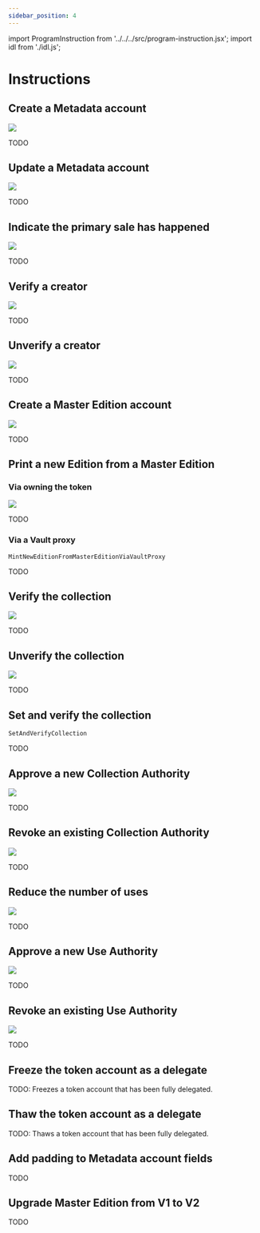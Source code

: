```yaml
---
sidebar_position: 4
---
```


import ProgramInstruction from '../../../src/program-instruction.jsx';
import idl from './idl.js';

# Instructions

## Create a Metadata account

<ProgramInstruction idl={idl} instruction="CreateMetadataAccountV2">

![](./assets/Token-Metadata-Instruction-Create-Metadata.png)

TODO

</ProgramInstruction>

## Update a Metadata account

<ProgramInstruction idl={idl} instruction="UpdateMetadataAccountV2">

![](./assets/Token-Metadata-Instruction-Update-Metadata.png)

TODO

</ProgramInstruction>

## Indicate the primary sale has happened

<ProgramInstruction idl={idl} instruction="UpdatePrimarySaleHappenedViaToken">

![](./assets/Token-Metadata-Instruction-Update-Primary-Sale-Flag.png)

TODO

</ProgramInstruction>

## Verify a creator

<ProgramInstruction idl={idl} instruction="SignMetadata">

![](./assets/Token-Metadata-Instruction-Verify-Creators.png)

TODO

</ProgramInstruction>

## Unverify a creator

<ProgramInstruction idl={idl} instruction="RemoveCreatorVerification">

![](./assets/Token-Metadata-Instruction-Verify-Creators.png)

TODO

</ProgramInstruction>

## Create a Master Edition account

<ProgramInstruction idl={idl} instruction="CreateMasterEditionV3">

![](./assets/Token-Metadata-Instruction-Create-Master-Edition.png)

TODO

</ProgramInstruction>

## Print a new Edition from a Master Edition

### Via owning the token

<ProgramInstruction idl={idl} instruction="MintNewEditionFromMasterEditionViaToken">

![](./assets/Token-Metadata-Instruction-Mint-New-Edition.png)

TODO

</ProgramInstruction>

### Via a Vault proxy

`MintNewEditionFromMasterEditionViaVaultProxy`

TODO

## Verify the collection

<ProgramInstruction idl={idl} instruction="VerifyCollection">

![](./assets/Token-Metadata-Instruction-Verify-Collection.png)

TODO

</ProgramInstruction>

## Unverify the collection

<ProgramInstruction idl={idl} instruction="UnverifyCollection">

![](./assets/Token-Metadata-Instruction-Verify-Collection.png)

TODO

</ProgramInstruction>

## Set and verify the collection

`SetAndVerifyCollection`

TODO

## Approve a new Collection Authority

<ProgramInstruction idl={idl} instruction="ApproveCollectionAuthority">

![](./assets/Token-Metadata-Instruction-Approve-Collection-Authority.png)

TODO

</ProgramInstruction>

## Revoke an existing Collection Authority

<ProgramInstruction idl={idl} instruction="RevokeCollectionAuthority">

![](./assets/Token-Metadata-Instruction-Revoke-Collection-Authority.png)

TODO

</ProgramInstruction>

## Reduce the number of uses

<ProgramInstruction idl={idl} instruction="Utilize">

![](./assets/Token-Metadata-Instruction-Utilize.png)

TODO

</ProgramInstruction>

## Approve a new Use Authority

<ProgramInstruction idl={idl} instruction="ApproveUseAuthority">

![](./assets/Token-Metadata-Instruction-Approve-Use-Authority.png)

TODO

</ProgramInstruction>

## Revoke an existing Use Authority

<ProgramInstruction idl={idl} instruction="RevokeUseAuthority">

![](./assets/Token-Metadata-Instruction-Revoke-Use-Authority.png)

TODO

</ProgramInstruction>

## Freeze the token account as a delegate

<ProgramInstruction idl={idl} instruction="FreezeDelegatedAccount">

TODO: Freezes a token account that has been fully delegated.

</ProgramInstruction>

## Thaw the token account as a delegate

<ProgramInstruction idl={idl} instruction="ThawDelegatedAccount">

TODO: Thaws a token account that has been fully delegated.

</ProgramInstruction>

## Add padding to Metadata account fields

<ProgramInstruction idl={idl} instruction="PuffMetadata">

TODO

</ProgramInstruction>

## Upgrade Master Edition from V1 to V2

<ProgramInstruction idl={idl} instruction="ConvertMasterEditionV1ToV2">

TODO

</ProgramInstruction>
